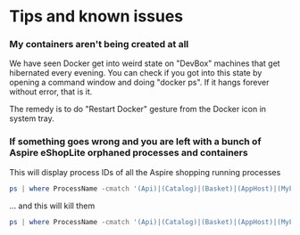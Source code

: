 # Tips and known issues

### My containers aren't being created at all

We have seen Docker get into weird state on "DevBox" machines that get hibernated every evening. You can check if you got into this state by opening a command window and doing "docker ps". If it hangs forever without error, that is it.

The remedy is to do "Restart Docker" gesture from the Docker icon in system tray.

### If something goes wrong and you are left with a bunch of Aspire eShopLite orphaned processes and containers

This will display process IDs of all the Aspire shopping running processes

```ps1
ps | where ProcessName -cmatch '(Api)|(Catalog)|(Basket)|(AppHost)|(MyFrontend)|(OrderProcessor)' | % {Write-Output $_.Id }
```

… and this will kill them

```ps1
ps | where ProcessName -cmatch '(Api)|(Catalog)|(Basket)|(AppHost)|(MyFrontend)|(OrderProcessor)' | % {Write-Output $_.Id; kill $_.Id }
```

